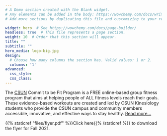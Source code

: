 ```yaml
---
# A Demo section created with the Blank widget.
# Any elements can be added in the body: https://wowchemy.com/docs/writing-markdown-latex/
# Add more sections by duplicating this file and customizing to your requirements.

widget: hero  # See https://wowchemy.com/docs/page-builder/
headless: true  # This file represents a page section.
weight: 10  # Order that this section will appear.
title: ""
subtitle: ""
hero_media: logo-big.jpg
design:
  # Choose how many columns the section has. Valid values: 1 or 2.
  columns: '1'
advanced:
  css_style:
  css_class:
---
```


The [CSUN](https://csun.edu) Commit to be Fit Program is a FREE online-based group fitness program that aims at helping people of ALL fitness levels reach their goals. These evidence-based workouts are created and led by CSUN Kinesiology students who provide the CSUN campus and community members accessible, innovative, and effective ways to stay healthy. [Read more...](../about)

{{% staticref "files/flyer.pdf" %}}Click here{{% /staticref %}} to download the flyer for Fall 2021.
